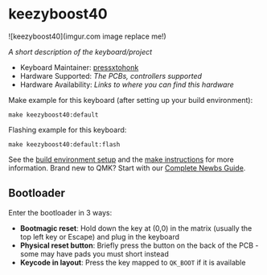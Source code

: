 # keezyboost40

![keezyboost40](imgur.com image replace me!)

*A short description of the keyboard/project*

* Keyboard Maintainer: [pressxtohonk](https://github.com/pressxtohonk)
* Hardware Supported: *The PCBs, controllers supported*
* Hardware Availability: *Links to where you can find this hardware*

Make example for this keyboard (after setting up your build environment):

    make keezyboost40:default

Flashing example for this keyboard:

    make keezyboost40:default:flash

See the [build environment setup](https://docs.qmk.fm/#/getting_started_build_tools) and the [make instructions](https://docs.qmk.fm/#/getting_started_make_guide) for more information. Brand new to QMK? Start with our [Complete Newbs Guide](https://docs.qmk.fm/#/newbs).

## Bootloader

Enter the bootloader in 3 ways:

* **Bootmagic reset**: Hold down the key at (0,0) in the matrix (usually the top left key or Escape) and plug in the keyboard
* **Physical reset button**: Briefly press the button on the back of the PCB - some may have pads you must short instead
* **Keycode in layout**: Press the key mapped to `QK_BOOT` if it is available
